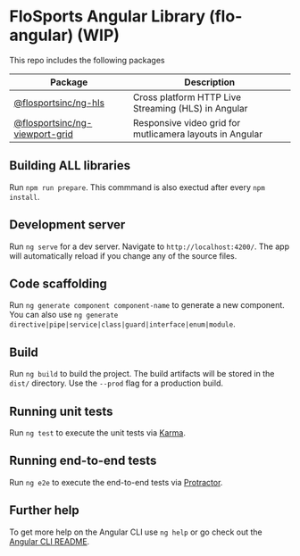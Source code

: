 # FloSports Angular Library (flo-angular) (WIP)
This repo includes the following packages

| Package       | Description |
| ------------- | ------------- |
| [@flosportsinc/ng-hls](projects/flosportsinc/ng-hls)                      | Cross platform HTTP Live Streaming (HLS) in Angular |
| [@flosportsinc/ng-viewport-grid](projects/flosportsinc/ng-viewport-grid)  | Responsive video grid for mutlicamera layouts in Angular  |

## Building ALL libraries
Run `npm run prepare`. This commmand is also exectud after every `npm install`.

## Development server
Run `ng serve` for a dev server. Navigate to `http://localhost:4200/`. The app will automatically reload if you change any of the source files.

## Code scaffolding
Run `ng generate component component-name` to generate a new component. You can also use `ng generate directive|pipe|service|class|guard|interface|enum|module`.

## Build
Run `ng build` to build the project. The build artifacts will be stored in the `dist/` directory. Use the `--prod` flag for a production build.

## Running unit tests
Run `ng test` to execute the unit tests via [Karma](https://karma-runner.github.io).

## Running end-to-end tests
Run `ng e2e` to execute the end-to-end tests via [Protractor](http://www.protractortest.org/).

## Further help
To get more help on the Angular CLI use `ng help` or go check out the [Angular CLI README](https://github.com/angular/angular-cli/blob/master/README.md).
